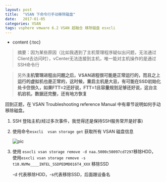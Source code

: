 ```yaml
---
layout: post
title:  "VSAN 下命令行手动移除磁盘"
date:   2017-01-05
categories: VSAN
tags: vsphere vmware 6.2 VSAN 超融合 移除磁盘 esxcli
---
```


* content
{:toc}
> 摘要：因为某些原因（比如我遇到了主机管理程序疑似出问题，无法通过Client去访问时），vCenter无法连接到主机，唯一能对主机操作的是通过SSH命令行

> 另外**主机管理进程出问题之后，VSAN进程很可能是正常运行的，而且之上运行的虚拟机也是正常的，这时候，重启主机是大忌，有可能在SSD初始化处卡住很久，如果FTT=2还好说，FTT=1且容量规划足够还好说，这台主机宕机，数据还完整，还有地方恢复**

回到正题，在 VSAN Troubleshooting reference Manual 中有章节说明如何手动移除磁盘。

1. SSH 登陆主机(经过多次事件，我觉得还是保持SSH服务常开是好事)

2. 使用命令`esxcli  vsan storage get` 获取所有 VSAN 磁盘信息

   ![pic](http://www.halfcoffee.com/pics/vsan-removedisk.jpg)


3. 使用 `esxcli vsan storage remove -d naa.5000c50097cd7297`移除HDD，
   使用`esxcli vsan storage remove -s t10.NVMe____INTEL_SSDPEDMD016T4_XXX` 移除SSD

      -d 代表移除HDD，-s代表移除SSD，后面跟设备名
